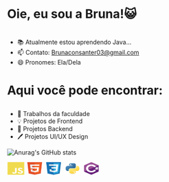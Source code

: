 # Oie, eu sou a Bruna!😺 <h1>

- 📚 Atualmente estou aprendendo Java...
- 📫 Contato: Brunaconsanter03@gmail.com
- 😄 Pronomes: Ela/Dela

# Aqui você pode encontrar: <h2>
- 📕 Trabalhos da faculdade
- 💡 Projetos de Frontend
- 🧮 Projetos Backend
- 🖊️ Projetos UI/UX Design

![Anurag's GitHub stats](https://github-readme-stats.vercel.app/api?username=Brucons&show_icons=true&theme=tokyonight)

  <img align="center" alt="Brucons-Js" height="30" width="40" src="https://raw.githubusercontent.com/devicons/devicon/master/icons/javascript/javascript-plain.svg"> <img align="center" alt="Brucons-HTML" height="30" width="40" src="https://raw.githubusercontent.com/devicons/devicon/master/icons/html5/html5-original.svg">
      <img align="center" alt="Brucons-CSS" height="30" width="40" src="https://raw.githubusercontent.com/devicons/devicon/master/icons/css3/css3-original.svg">
        <img align="center" alt="Brucons-Python" height="30" width="40" src="https://raw.githubusercontent.com/devicons/devicon/master/icons/python/python-original.svg">
          <img align="center" alt="Brucons-Csharp" height="30" width="40" src="https://raw.githubusercontent.com/devicons/devicon/master/icons/csharp/csharp-original.svg">






